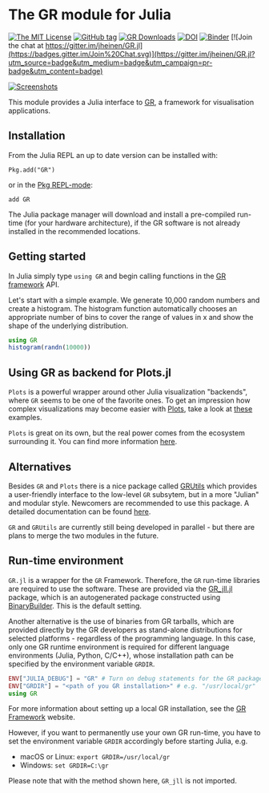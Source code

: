 # The GR module for Julia

[![The MIT License](https://img.shields.io/badge/license-MIT-orange.svg)](LICENSE.md)
[![GitHub tag](https://img.shields.io/github/tag/jheinen/GR.jl.svg)](https://github.com/jheinen/GR.jl/releases)
[![GR Downloads](https://shields.io/endpoint?url=https://pkgs.genieframework.com/api/v1/badge/GR)](https://pkgs.genieframework.com?packages=GR)
[![DOI](https://zenodo.org/badge/29193648.svg)](https://zenodo.org/badge/latestdoi/29193648)
[![Binder](https://mybinder.org/badge_logo.svg)](https://mybinder.org/v2/gh/jheinen/GR.jl/master)
[![Join the chat at https://gitter.im/jheinen/GR.jl](https://badges.gitter.im/Join%20Chat.svg)](https://gitter.im/jheinen/GR.jl?utm_source=badge&utm_medium=badge&utm_campaign=pr-badge&utm_content=badge)

[![Screenshots](https://gr-framework.org/_images/screenshots.png)](https://gr-framework.org)

This module provides a Julia interface to
[GR](http://gr-framework.org/), a framework for
visualisation applications.

## Installation

From the Julia REPL an up to date version can be installed with:

    Pkg.add("GR")

or in the [Pkg REPL-mode](https://docs.julialang.org/en/v1/stdlib/Pkg/index.html#Getting-Started-1):

    add GR

The Julia package manager will download and install a pre-compiled
run-time (for your hardware architecture), if the GR software is not
already installed in the recommended locations.

## Getting started

In Julia simply type ``using GR`` and begin calling functions
in the [GR framework](http://gr-framework.org/julia-gr.html) API.

Let's start with a simple example. We generate 10,000 random numbers and
create a histogram. The histogram function automatically chooses an appropriate
number of bins to cover the range of values in x and show the shape of the
underlying distribution.

```julia
using GR
histogram(randn(10000))
```

## Using GR as backend for Plots.jl

``Plots`` is a powerful wrapper around other Julia visualization
"backends", where ``GR`` seems to be one of the favorite ones.
To get an impression how complex visualizations may become
easier with [Plots](https://juliaplots.github.io), take a look at
[these](https://docs.juliaplots.org/latest/generated/gr/)  examples.

``Plots`` is great on its own, but the real power comes from the ecosystem surrounding it. You can find more information
[here](https://docs.juliaplots.org/latest/ecosystem/).

## Alternatives

Besides ``GR`` and ``Plots`` there is a nice package called [GRUtils](https://github.com/heliosdrm/GRUtils.jl) which provides a user-friendly interface to the low-level ``GR`` subsytem, but in a more "Julian" and modular style. Newcomers are recommended to use this package. A detailed documentation can be found [here](https://heliosdrm.github.io/GRUtils.jl/stable/).

``GR`` and ``GRUtils`` are currently still being developed in parallel - but there are plans to merge the two modules in the future.

## Run-time environment

``GR.jl`` is a wrapper for the ``GR`` Framework. Therefore, the ``GR`` run-time libraries are required to use the software. These are provided via the [GR_jll.jl](https://github.com/JuliaBinaryWrappers/GR_jll.jl) package, which is an autogenerated package constructed using [BinaryBuilder](https://github.com/JuliaPackaging/BinaryBuilder.jl). This is the default setting.

Another alternative is the use of binaries from GR tarballs, which are provided directly by the GR developers as stand-alone distributions for selected platforms - regardless of the programming language. In this case, only one GR runtime environment is required for different language environments (Julia, Python, C/C++), whose installation path can be specified by the environment variable `GRDIR`.

   ```julia
   ENV["JULIA_DEBUG"] = "GR" # Turn on debug statements for the GR package
   ENV["GRDIR"] = "<path of you GR installation>" # e.g. "/usr/local/gr"
   using GR
   ```

For more information about setting up a local GR installation, see the [GR Framework](https://gr-framework.org) website.

However, if you want to permanently use your own GR run-time, you have to set the environment variable ``GRDIR`` accordingly before starting Julia, e.g.

- macOS or Linux: ```export GRDIR=/usr/local/gr```
- Windows: ```set GRDIR=C:\gr```

Please note that with the method shown here, `GR_jll` is not imported.

